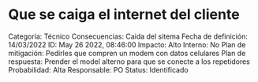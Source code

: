# Que se caiga el internet del cliente

Categoría: Técnico
Consecuencias: Caida del sitema
Fecha de definición: 14/03/2022
ID: May 26 2022, 08:46:00
Impacto: Alto
Interno: No
Plan de mitigación: Pedirles que compren un modem con datos celulares
Plan de respuesta: Prender el model alterno para que se conecte a los repetidores
Probabilidad: Alta
Responsable: PO
Status: Identificado